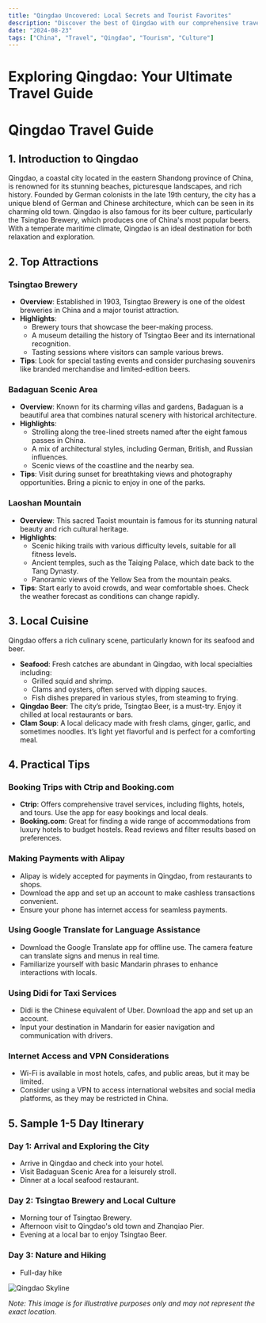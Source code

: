 ```yaml
---
title: "Qingdao Uncovered: Local Secrets and Tourist Favorites"
description: "Discover the best of Qingdao with our comprehensive travel guide. Explore top attractions, savor local cuisine, and get insider tips for an unforgettable Chinese adventure."
date: "2024-08-23"
tags: ["China", "Travel", "Qingdao", "Tourism", "Culture"]
---
```


# Exploring Qingdao: Your Ultimate Travel Guide

# Qingdao Travel Guide

## 1. Introduction to Qingdao
Qingdao, a coastal city located in the eastern Shandong province of China, is renowned for its stunning beaches, picturesque landscapes, and rich history. Founded by German colonists in the late 19th century, the city has a unique blend of German and Chinese architecture, which can be seen in its charming old town. Qingdao is also famous for its beer culture, particularly the Tsingtao Brewery, which produces one of China's most popular beers. With a temperate maritime climate, Qingdao is an ideal destination for both relaxation and exploration.

## 2. Top Attractions

### Tsingtao Brewery
- **Overview**: Established in 1903, Tsingtao Brewery is one of the oldest breweries in China and a major tourist attraction.
- **Highlights**:
  - Brewery tours that showcase the beer-making process.
  - A museum detailing the history of Tsingtao Beer and its international recognition.
  - Tasting sessions where visitors can sample various brews.
- **Tips**: Look for special tasting events and consider purchasing souvenirs like branded merchandise and limited-edition beers.

### Badaguan Scenic Area
- **Overview**: Known for its charming villas and gardens, Badaguan is a beautiful area that combines natural scenery with historical architecture.
- **Highlights**:
  - Strolling along the tree-lined streets named after the eight famous passes in China.
  - A mix of architectural styles, including German, British, and Russian influences.
  - Scenic views of the coastline and the nearby sea.
- **Tips**: Visit during sunset for breathtaking views and photography opportunities. Bring a picnic to enjoy in one of the parks.

### Laoshan Mountain
- **Overview**: This sacred Taoist mountain is famous for its stunning natural beauty and rich cultural heritage.
- **Highlights**:
  - Scenic hiking trails with various difficulty levels, suitable for all fitness levels.
  - Ancient temples, such as the Taiqing Palace, which date back to the Tang Dynasty.
  - Panoramic views of the Yellow Sea from the mountain peaks.
- **Tips**: Start early to avoid crowds, and wear comfortable shoes. Check the weather forecast as conditions can change rapidly.

## 3. Local Cuisine
Qingdao offers a rich culinary scene, particularly known for its seafood and beer.

- **Seafood**: Fresh catches are abundant in Qingdao, with local specialties including:
  - Grilled squid and shrimp.
  - Clams and oysters, often served with dipping sauces.
  - Fish dishes prepared in various styles, from steaming to frying.
- **Qingdao Beer**: The city’s pride, Tsingtao Beer, is a must-try. Enjoy it chilled at local restaurants or bars.
- **Clam Soup**: A local delicacy made with fresh clams, ginger, garlic, and sometimes noodles. It’s light yet flavorful and is perfect for a comforting meal.

## 4. Practical Tips

### Booking Trips with Ctrip and Booking.com
- **Ctrip**: Offers comprehensive travel services, including flights, hotels, and tours. Use the app for easy bookings and local deals.
- **Booking.com**: Great for finding a wide range of accommodations from luxury hotels to budget hostels. Read reviews and filter results based on preferences.

### Making Payments with Alipay
- Alipay is widely accepted for payments in Qingdao, from restaurants to shops.
- Download the app and set up an account to make cashless transactions convenient.
- Ensure your phone has internet access for seamless payments.

### Using Google Translate for Language Assistance
- Download the Google Translate app for offline use. The camera feature can translate signs and menus in real time.
- Familiarize yourself with basic Mandarin phrases to enhance interactions with locals.

### Using Didi for Taxi Services
- Didi is the Chinese equivalent of Uber. Download the app and set up an account.
- Input your destination in Mandarin for easier navigation and communication with drivers.

### Internet Access and VPN Considerations
- Wi-Fi is available in most hotels, cafes, and public areas, but it may be limited.
- Consider using a VPN to access international websites and social media platforms, as they may be restricted in China.

## 5. Sample 1-5 Day Itinerary

### Day 1: Arrival and Exploring the City
- Arrive in Qingdao and check into your hotel.
- Visit Badaguan Scenic Area for a leisurely stroll.
- Dinner at a local seafood restaurant.

### Day 2: Tsingtao Brewery and Local Culture
- Morning tour of Tsingtao Brewery.
- Afternoon visit to Qingdao's old town and Zhanqiao Pier.
- Evening at a local bar to enjoy Tsingtao Beer.

### Day 3: Nature and Hiking
- Full-day hike

<img src="https://source.unsplash.com/1600x900/?Qingdao,cityscape" alt="Qingdao Skyline" loading="lazy">

*Note: This image is for illustrative purposes only and may not represent the exact location.*

